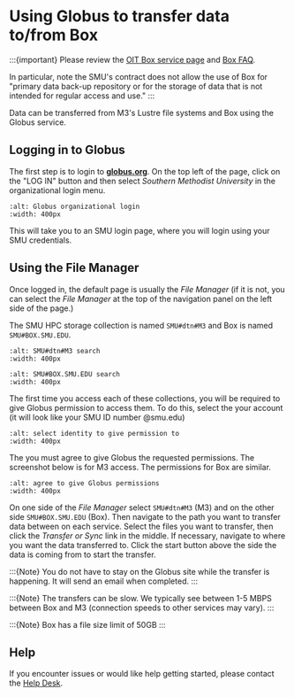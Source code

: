 # Using Globus to transfer data to/from Box

:::{important}
Please review the [OIT Box service page](https://www.smu.edu/oit/services/box) and [Box FAQ](https://www.smu.edu/oit/services/box/faq).

In particular, note the SMU's contract does not allow the use of Box for "primary data back-up repository or for the storage of data that is not intended for regular access and use."
:::

Data can be transferred from M3's Lustre file systems and Box using the Globus service.

## Logging in to Globus

The first step is to login to __[globus.org](https://www.globus.org/)__. 
On the top left of the page, click on the "LOG IN" button and then select *Southern Methodist University*
in the organizational login menu.

```{image} ../images/globus/organizational_login.png
:alt: Globus organizational login
:width: 400px
```

This will take you to an SMU login page, where you will login using your SMU credentials.

## Using the File Manager

Once logged in, the default page is usually the *File Manager* (if it is not, you can select the *File Manager* at the top of the navigation panel on the left side of the page.)

The SMU HPC storage collection is named `SMU#dtn#M3` and Box is named `SMU#BOX.SMU.EDU`.

```{image} ../images/globus/m3.png
:alt: SMU#dtn#M3 search
:width: 400px
```
```{image} ../images/globus/box.png
:alt: SMU#BOX.SMU.EDU search
:width: 400px
```

The first time you access each of these collections, you will be required to give Globus
permission to access them. To do this, select the your account (it will look like your SMU ID number @smu.edu)

```{image} ../images/globus/identity.png
:alt: select identity to give permission to
:width: 400px
```

The you must agree to give Globus the requested permissions. 
The screenshot below is for M3 access.
The permissions for Box are similar.

```{image} ../images/globus/permissions.png
:alt: agree to give Globus permissions
:width: 400px
```

On one side of the *File Manager* select `SMU#dtn#M3` (M3) and on the other side `SMU#BOX.SMU.EDU` (Box).
Then navigate to the path you want to transfer data between on each service.
Select the files you want to transfer, then click the *Transfer or Sync* link in the middle.
If necessary, navigate to where you want the data transferred to.
Click the start button above the side the data is coming from to start the transfer.

:::{Note}
You do not have to stay on the Globus site while the transfer is happening. It will send an email when completed.
:::

:::{Note}
The transfers can be slow. We typically see between 1-5 MBPS between Box and M3 (connection speeds to other services may vary).
:::

:::{Note}
Box has a file size limit of 50GB
:::

## Help

If you encounter issues or would like help getting started, please contact the [Help Desk](mailto:help@smu.edu?subject=[HPC]).